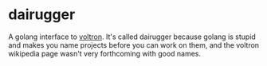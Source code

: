 dairugger
=========

A golang interface to [voltron][0]. It's called dairugger because golang is
stupid and makes you name projects before you can work on them, and the voltron
wikipedia page wasn't very forthcoming with good names.

[0]: https://github.com/snare/voltron
